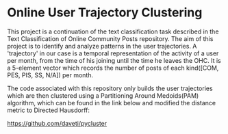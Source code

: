 # Online User Trajectory Clustering
This project is a continuation of the text classification task described in the Text Classification of Online Community Posts repository. The aim of this project is to identify and analyze patterns in the user trajectories. A 'trajectory' in our case is a temporal representation of the activity of a user per month, from the time of his joining until the time he leaves the OHC. It is a 5-element vector which records the number of posts of each kind([COM, PES, PIS, SS, N/A]) per month. 

The code associated with this repository only builds the user trajectories which are then clustered using a Partitioning Around Medoids(PAM) algorithm, which can be found in the link below and modified the distance metric to Directed Hausdorff:

https://github.com/daveti/pycluster

